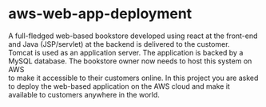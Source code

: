 # aws-web-app-deployment
A full-fledged web-based bookstore developed using react at the front-end and Java (JSP/servlet) at the backend is delivered to the customer.\
Tomcat is used as an application server. The application is backed by a MySQL database. The bookstore owner now needs to host this system on AWS\
to make it accessible to their customers online. In this project you are asked to deploy the web-based application on the AWS cloud and make it\
available to customers anywhere in the world.

